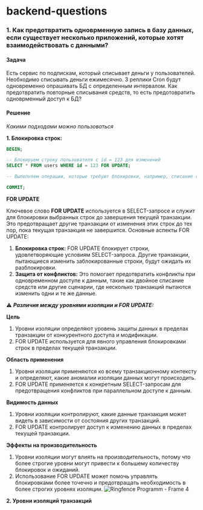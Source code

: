 # backend-questions

### 1. Как предотвратить одноврменную запись в базу данных, если существует несколько приложений, которые хотят взаимодействовать с данными?
#### Задача
Есть сервис по подпискам, который списывает деньги у пользователей. Необходимо списывать деньги ежимесячно. 3 реплики Cron будут одновременно опрашивать БД с определенным интервалом. Как предотвратить повторные списывания средств, то есть предотовратить одноврменный доступ к БД?

#### Решение

*Какими подходами можно пользоваться*

**1. Блокировка строк:**
```sql
BEGIN;

-- Блокируем строку пользователя с id = 123 для изменений
SELECT * FROM users WHERE id = 123 FOR UPDATE;

-- Выполняем операции, которые требуют блокировки, например, списание средств

COMMIT;

```
**FOR UPDATE**

Ключевое слово **FOR UPDATE** используется в SELECT-запросе и служит для блокировки выбранных строк до завершения текущей транзакции. Это предотвращает другие транзакции от изменения этих строк до тех пор, пока текущая транзакция не завершится. Основные аспекты FOR UPDATE:
1. **Блокировка строк:** FOR UPDATE блокирует строки, удовлетворяющие условиям SELECT-запроса. Другие транзакции, пытающиеся изменить заблокированные строки, будут ожидать их разблокировки.
2. **Защита от конфликтов:** Это помогает предотвратить конфликты при одновременном доступе к данным, такие как двойное списание средств или другие сценарии, где несколько транзакций пытаются изменить одни и те же данные.

⚠ ***Различия между уровнями изоляции и FOR UPDATE:***

**Цель**
1. Уровни изоляции определяют уровень защиты данных в пределах транзакции от конкурентного доступа и модификации.
2. FOR UPDATE используется для явного управления блокировками строк в пределах текущей транзакции.

**Область применения**
1. Уровни изоляции применяются ко всему транзакционному контексту и определяют, какие аномалии изоляции данных могут происходить.
2. FOR UPDATE применяется к конкретным SELECT-запросам для предотвращения конфликтов при параллельном доступе к данным.

**Видимость данных**
1. Уровни изоляции контролируют, какие данные транзакция может видеть в зависимости от состояния других транзакций.
2. FOR UPDATE контролирует доступ к изменению данных в пределах текущей транзакции.

**Эффекты на производительность**
1. Уровни изоляции могут влиять на производительность, потому что более строгие уровни могут привести к большему количеству блокировок и ожиданий.
2. Использование FOR UPDATE может помочь управлять блокировками более точечно и предотвращать необходимость в более строгих уровнях изоляции.
![Ringfence Programm - Frame 4](https://github.com/shkvik/backend-questions/assets/75574213/214f0694-3581-435a-91a8-8658c2e4cd27)

**2. Уровни изоляций транзакций**

